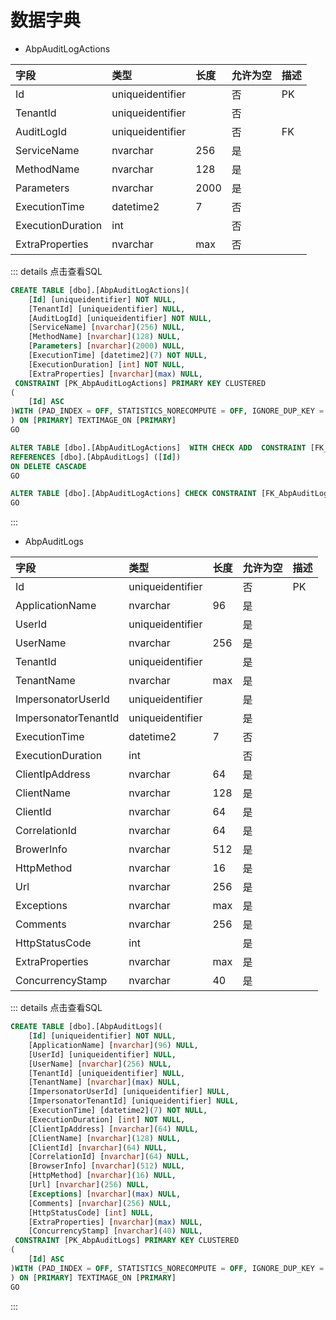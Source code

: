 # 数据字典

- AbpAuditLogActions

|字段|类型|长度|允许为空|描述|
|:-|:-|:-|:-|:-|
|Id|uniqueidentifier||否|PK|
|TenantId|uniqueidentifier||否|
|AuditLogId|uniqueidentifier||否|FK|
|ServiceName|nvarchar|256|是||
|MethodName|nvarchar|128|是||
|Parameters|nvarchar|2000|是||
|ExecutionTime|datetime2|7|否||
|ExecutionDuration|int||否||
|ExtraProperties|nvarchar|max|否||

::: details 点击查看SQL

```sql
CREATE TABLE [dbo].[AbpAuditLogActions](
    [Id] [uniqueidentifier] NOT NULL,
    [TenantId] [uniqueidentifier] NULL,
    [AuditLogId] [uniqueidentifier] NOT NULL,
    [ServiceName] [nvarchar](256) NULL,
    [MethodName] [nvarchar](128) NULL,
    [Parameters] [nvarchar](2000) NULL,
    [ExecutionTime] [datetime2](7) NOT NULL,
    [ExecutionDuration] [int] NOT NULL,
    [ExtraProperties] [nvarchar](max) NULL,
 CONSTRAINT [PK_AbpAuditLogActions] PRIMARY KEY CLUSTERED 
(
    [Id] ASC
)WITH (PAD_INDEX = OFF, STATISTICS_NORECOMPUTE = OFF, IGNORE_DUP_KEY = OFF, ALLOW_ROW_LOCKS = ON, ALLOW_PAGE_LOCKS = ON, OPTIMIZE_FOR_SEQUENTIAL_KEY = OFF) ON [PRIMARY]
) ON [PRIMARY] TEXTIMAGE_ON [PRIMARY]
GO

ALTER TABLE [dbo].[AbpAuditLogActions]  WITH CHECK ADD  CONSTRAINT [FK_AbpAuditLogActions_AbpAuditLogs_AuditLogId] FOREIGN KEY([AuditLogId])
REFERENCES [dbo].[AbpAuditLogs] ([Id])
ON DELETE CASCADE
GO

ALTER TABLE [dbo].[AbpAuditLogActions] CHECK CONSTRAINT [FK_AbpAuditLogActions_AbpAuditLogs_AuditLogId]
GO
```

:::

- AbpAuditLogs

|字段|类型|长度|允许为空|描述|
|:-|:-|:-|:-|:-|
|Id|uniqueidentifier||否|PK|
|ApplicationName|nvarchar|96|是||
|UserId|uniqueidentifier||是||
|UserName|nvarchar|256|是||
|TenantId|uniqueidentifier||是||
|TenantName|nvarchar|max|是||
|ImpersonatorUserId|uniqueidentifier||是||
|ImpersonatorTenantId|uniqueidentifier||是||
|ExecutionTime|datetime2|7|否||
|ExecutionDuration|int||否||
|ClientIpAddress|nvarchar|64|是||
|ClientName|nvarchar|128|是||
|ClientId|nvarchar|64|是||
|CorrelationId|nvarchar|64|是||
|BrowerInfo|nvarchar|512|是||
|HttpMethod|nvarchar|16|是||
|Url|nvarchar|256|是||
|Exceptions|nvarchar|max|是||
|Comments|nvarchar|256|是||
|HttpStatusCode|int||是||
|ExtraProperties|nvarchar|max|是||
|ConcurrencyStamp|nvarchar|40|是||

::: details 点击查看SQL

```sql
CREATE TABLE [dbo].[AbpAuditLogs](
    [Id] [uniqueidentifier] NOT NULL,
    [ApplicationName] [nvarchar](96) NULL,
    [UserId] [uniqueidentifier] NULL,
    [UserName] [nvarchar](256) NULL,
    [TenantId] [uniqueidentifier] NULL,
    [TenantName] [nvarchar](max) NULL,
    [ImpersonatorUserId] [uniqueidentifier] NULL,
    [ImpersonatorTenantId] [uniqueidentifier] NULL,
    [ExecutionTime] [datetime2](7) NOT NULL,
    [ExecutionDuration] [int] NOT NULL,
    [ClientIpAddress] [nvarchar](64) NULL,
    [ClientName] [nvarchar](128) NULL,
    [ClientId] [nvarchar](64) NULL,
    [CorrelationId] [nvarchar](64) NULL,
    [BrowserInfo] [nvarchar](512) NULL,
    [HttpMethod] [nvarchar](16) NULL,
    [Url] [nvarchar](256) NULL,
    [Exceptions] [nvarchar](max) NULL,
    [Comments] [nvarchar](256) NULL,
    [HttpStatusCode] [int] NULL,
    [ExtraProperties] [nvarchar](max) NULL,
    [ConcurrencyStamp] [nvarchar](40) NULL,
 CONSTRAINT [PK_AbpAuditLogs] PRIMARY KEY CLUSTERED 
(
    [Id] ASC
)WITH (PAD_INDEX = OFF, STATISTICS_NORECOMPUTE = OFF, IGNORE_DUP_KEY = OFF, ALLOW_ROW_LOCKS = ON, ALLOW_PAGE_LOCKS = ON, OPTIMIZE_FOR_SEQUENTIAL_KEY = OFF) ON [PRIMARY]
) ON [PRIMARY] TEXTIMAGE_ON [PRIMARY]
GO
```

:::
